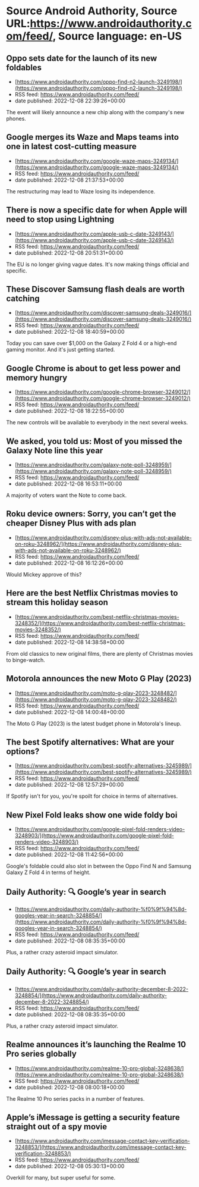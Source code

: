 # Source Android Authority, Source URL:https://www.androidauthority.com/feed/, Source language: en-US

## Oppo sets date for the launch of its new foldables
 - [https://www.androidauthority.com/oppo-find-n2-launch-3249198/](https://www.androidauthority.com/oppo-find-n2-launch-3249198/)
 - RSS feed: https://www.androidauthority.com/feed/
 - date published: 2022-12-08 22:39:26+00:00

The event will likely announce a new chip along with the company's new phones.

## Google merges its Waze and Maps teams into one in latest cost-cutting measure
 - [https://www.androidauthority.com/google-waze-maps-3249134/](https://www.androidauthority.com/google-waze-maps-3249134/)
 - RSS feed: https://www.androidauthority.com/feed/
 - date published: 2022-12-08 21:37:53+00:00

The restructuring may lead to Waze losing its independence.

## There is now a specific date for when Apple will need to stop using Lightning
 - [https://www.androidauthority.com/apple-usb-c-date-3249143/](https://www.androidauthority.com/apple-usb-c-date-3249143/)
 - RSS feed: https://www.androidauthority.com/feed/
 - date published: 2022-12-08 20:51:31+00:00

The EU is no longer giving vague dates. It's now making things official and specific.

## These Discover Samsung flash deals are worth catching
 - [https://www.androidauthority.com/discover-samsung-deals-3249016/](https://www.androidauthority.com/discover-samsung-deals-3249016/)
 - RSS feed: https://www.androidauthority.com/feed/
 - date published: 2022-12-08 18:40:59+00:00

Today you can save over $1,000 on the Galaxy Z Fold 4 or a high-end gaming monitor. And it's just getting started.

## Google Chrome is about to get less power and memory hungry
 - [https://www.androidauthority.com/google-chrome-browser-3249012/](https://www.androidauthority.com/google-chrome-browser-3249012/)
 - RSS feed: https://www.androidauthority.com/feed/
 - date published: 2022-12-08 18:22:55+00:00

The new controls will be available to everybody in the next several weeks.

## We asked, you told us: Most of you missed the Galaxy Note line this year
 - [https://www.androidauthority.com/galaxy-note-poll-3248959/](https://www.androidauthority.com/galaxy-note-poll-3248959/)
 - RSS feed: https://www.androidauthority.com/feed/
 - date published: 2022-12-08 16:53:11+00:00

A majority of voters want the Note to come back.

## Roku device owners: Sorry, you can’t get the cheaper Disney Plus with ads plan
 - [https://www.androidauthority.com/disney-plus-with-ads-not-available-on-roku-3248962/](https://www.androidauthority.com/disney-plus-with-ads-not-available-on-roku-3248962/)
 - RSS feed: https://www.androidauthority.com/feed/
 - date published: 2022-12-08 16:12:26+00:00

Would Mickey approve of this?

## Here are the best Netflix Christmas movies to stream this holiday season
 - [https://www.androidauthority.com/best-netflix-christmas-movies-3248352/](https://www.androidauthority.com/best-netflix-christmas-movies-3248352/)
 - RSS feed: https://www.androidauthority.com/feed/
 - date published: 2022-12-08 14:38:58+00:00

From old classics to new original films, there are plenty of Christmas movies to binge-watch.

## Motorola announces the new Moto G Play (2023)
 - [https://www.androidauthority.com/moto-g-play-2023-3248482/](https://www.androidauthority.com/moto-g-play-2023-3248482/)
 - RSS feed: https://www.androidauthority.com/feed/
 - date published: 2022-12-08 14:00:48+00:00

The Moto G Play (2023) is the latest budget phone in Motorola's lineup.

## The best Spotify alternatives: What are your options?
 - [https://www.androidauthority.com/best-spotify-alternatives-3245989/](https://www.androidauthority.com/best-spotify-alternatives-3245989/)
 - RSS feed: https://www.androidauthority.com/feed/
 - date published: 2022-12-08 12:57:29+00:00

If Spotify isn't for you, you're spoilt for choice in terms of alternatives.

## New Pixel Fold leaks show one wide foldy boi
 - [https://www.androidauthority.com/google-pixel-fold-renders-video-3248903/](https://www.androidauthority.com/google-pixel-fold-renders-video-3248903/)
 - RSS feed: https://www.androidauthority.com/feed/
 - date published: 2022-12-08 11:42:56+00:00

Google's foldable could also slot in between the Oppo Find N and Samsung Galaxy Z Fold 4 in terms of height.

## Daily Authority: 🔍 Google’s year in search
 - [https://www.androidauthority.com/daily-authority-%f0%9f%94%8d-googles-year-in-search-3248854/](https://www.androidauthority.com/daily-authority-%f0%9f%94%8d-googles-year-in-search-3248854/)
 - RSS feed: https://www.androidauthority.com/feed/
 - date published: 2022-12-08 08:35:35+00:00

Plus, a rather crazy asteroid impact simulator.

## Daily Authority: 🔍 Google’s year in search
 - [https://www.androidauthority.com/daily-authority-december-8-2022-3248854/](https://www.androidauthority.com/daily-authority-december-8-2022-3248854/)
 - RSS feed: https://www.androidauthority.com/feed/
 - date published: 2022-12-08 08:35:35+00:00

Plus, a rather crazy asteroid impact simulator.

## Realme announces it’s launching the Realme 10 Pro series globally
 - [https://www.androidauthority.com/realme-10-pro-global-3248638/](https://www.androidauthority.com/realme-10-pro-global-3248638/)
 - RSS feed: https://www.androidauthority.com/feed/
 - date published: 2022-12-08 08:00:18+00:00

The Realme 10 Pro series packs in a number of features.

## Apple’s iMessage is getting a security feature straight out of a spy movie
 - [https://www.androidauthority.com/imessage-contact-key-verification-3248853/](https://www.androidauthority.com/imessage-contact-key-verification-3248853/)
 - RSS feed: https://www.androidauthority.com/feed/
 - date published: 2022-12-08 05:30:13+00:00

Overkill for many, but super useful for some.
